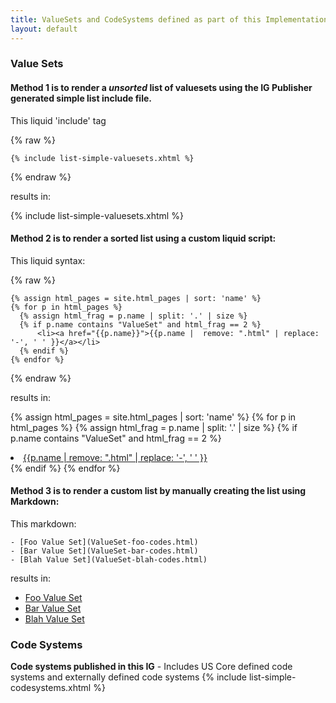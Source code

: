 ```yaml
---
title: ValueSets and CodeSystems defined as part of this Implementation Guide
layout: default
---
```

### Value Sets

#### Method 1 is to render a *unsorted* list of valuesets using the IG Publisher generated simple list include file.

This liquid 'include' tag

{% raw %}
~~~
{% include list-simple-valuesets.xhtml %}
~~~
{% endraw %}


results in:

{% include list-simple-valuesets.xhtml %}

#### Method 2 is to render a sorted list using a custom liquid script:

This liquid syntax:

{% raw %}
~~~
{% assign html_pages = site.html_pages | sort: 'name' %}
{% for p in html_pages %}
  {% assign html_frag = p.name | split: '.' | size %}
  {% if p.name contains "ValueSet" and html_frag == 2 %}
      <li><a href="{{p.name}}">{{p.name |  remove: ".html" | replace: '-', ' ' }}</a></li>
  {% endif %}
{% endfor %}
~~~
{% endraw %}

results in:

{% assign html_pages = site.html_pages | sort: 'name' %}
{% for p in html_pages %}
{% assign html_frag = p.name | split: '.' | size %}
{% if p.name contains "ValueSet" and html_frag == 2 %}
  <li><a href="{{p.name}}">{{p.name |  remove: ".html" | replace: '-', ' ' }}</a></li>
{% endif %}
{% endfor %}


#### Method 3 is to render a custom list by manually creating the list using Markdown:

This markdown:

~~~
- [Foo Value Set](ValueSet-foo-codes.html)
- [Bar Value Set](ValueSet-bar-codes.html)
- [Blah Value Set](ValueSet-blah-codes.html)
~~~

results in:

- [Foo Value Set](#)
- [Bar Value Set](#)
- [Blah Value Set](#)

### Code Systems

**Code systems published in this IG** - Includes US Core defined code systems and externally defined code systems
{% include list-simple-codesystems.xhtml %}
